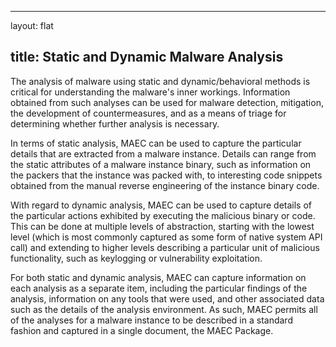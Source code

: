 ﻿---

layout: flat

title: Static and Dynamic Malware Analysis
---



The analysis of malware using static and dynamic/behavioral methods is critical for understanding the malware's inner workings.  Information obtained from such analyses can be used for malware detection, mitigation, the development of countermeasures, and as a means of triage for determining whether further analysis is necessary. 

In terms of static analysis, MAEC can be used to capture the particular details that are extracted from a malware instance.  Details can range from the static attributes of a malware instance binary, such as information on the packers that the instance was packed with, to interesting code snippets obtained from the manual reverse engineering of the instance binary code.

With regard to dynamic analysis, MAEC can be used to capture details of the particular actions exhibited by executing the malicious binary or code. This can be done at multiple levels of abstraction, starting with the lowest level (which is most commonly captured as some form of native system API call) and extending to higher levels describing a particular unit of malicious functionality, such as keylogging or vulnerability exploitation. 

For both static and dynamic analysis, MAEC can capture information on each analysis as a separate item, including the particular findings of the analysis, information on any tools that were used, and other associated data such as the details of the analysis environment. As such, MAEC permits all of the analyses for a malware instance to be described in a standard fashion and captured in a single document, the MAEC Package.

